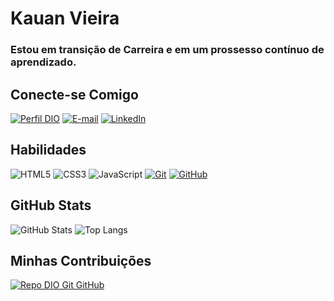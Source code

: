# Kauan Vieira 

### Estou em transição de Carreira e em um prossesso contínuo de aprendizado.

## Conecte-se Comigo 

[![Perfil DIO](https://img.shields.io/badge/-Meu%20Perfil%20na%20DIO-4B0082?style=for-the-badge)](https://www.dio.me/users/kauanvictorctba)
[![E-mail](https://img.shields.io/badge/-Email-4B0082?style=for-the-badge&logo=microsoft-outlook&logoColor=E94D5F)](mailto:kauanvieiradev@gmail.com)
[![LinkedIn](https://img.shields.io/badge/-LinkedIn-4B0082?style=for-the-badge&logo=linkedin&logoColor=30A3DC)](www.linkedin.com/in/kauan-vieira-dev)

## Habilidades 

![HTML5](https://img.shields.io/badge/HTML-4B0082?style=for-the-badge&logo=html5)
![CSS3](https://img.shields.io/badge/CSS3-4B0082?style=for-the-badge&logo=css3&logoColor=0000FF)
![JavaScript](https://img.shields.io/badge/JavaScript-4B0082?style=for-the-badge&logo=javascript)
[![Git](https://img.shields.io/badge/Git-4B0082?style=for-the-badge&logo=git)](https://git-scm.com/doc)
[![GitHub](https://img.shields.io/badge/GitHub-4B0082?style=for-the-badge&logo=github)](https://docs.github.com/)

## GitHub Stats

![GitHub Stats](https://github-readme-stats.vercel.app/api?username=kauanvt&theme=transparent&bg_color=4B0082&border_color=000&show_icons=true&icon_color=fff&title_color=fff&text_color=fff)
![Top Langs](https://github-readme-stats-git-masterrstaa-rickstaa.vercel.app/api/top-langs/?username=kauanvt&layout=compact&bg_color=4B0082&border_color=000&title_color=fff&text_color=FFF)

## Minhas Contribuições

[![Repo DIO Git GitHub](https://github-readme-stats.vercel.app/api/pin/?username=kauanvt&repo=dio-lab-open-source&bg_color=4B0082&border_color=30A3DC&show_icons=true&icon_color=fff&title_color=fff&text_color=FFF)](https://github.com/kauanvt/dio-lab-open-source)
